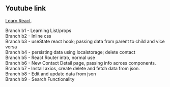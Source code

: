 ## Youtube link
[Learn React](https://www.youtube.com/watch?v=1RHDhtbqo94).  
  
Branch b1 - Learning List/props  
Branch b2 - Inline css  
Branch b3 - useState react hook; passing data from parent to child and vice versa  
Branch b4 - persisting data using localstorage; delete contact  
Branch b5 - React Router intro, normal use  
Branch b6 - New Contact Detail page, passing info across components.  
Branch b7 - Install axios, create delete and fetch data from json.  
Branch b8 - Edit and update data from json  
Branch b9 - Search Functionality  